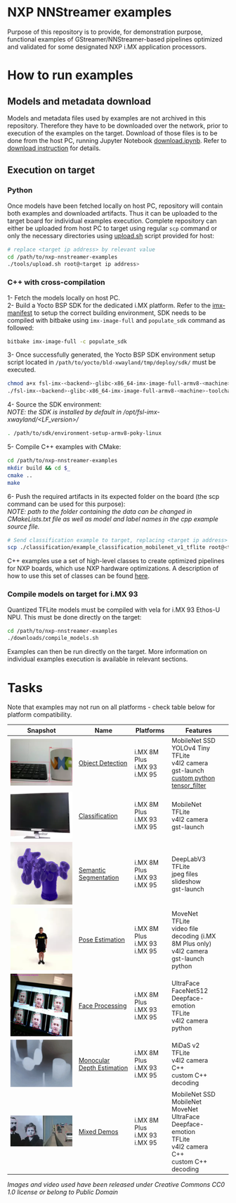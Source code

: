 # NXP NNStreamer examples
Purpose of this repository is to provide, for demonstration purpose, functional examples of GStreamer/NNStreamer-based pipelines optimized and validated for some designated NXP i.MX application processors.

# How to run examples
## Models and metadata download
Models and metadata files used by examples are not archived in this repository.
Therefore they have to be downloaded over the network, prior to execution of the examples on the target. Download of those files is to be done from the host PC, running Jupyter Notebook [download.ipynb](./downloads).
Refer to [download instruction](./downloads/README.md) for details.
## Execution on target
### Python
Once models have been fetched locally on host PC, repository will contain both examples and downloaded artifacts. Thus it can be uploaded to the target board for individual examples execution. Complete repository can either be uploaded from host PC to target using regular `scp` command or only the necessary directories using [upload.sh](./tools/upload.sh) script provided for host:
```bash
# replace <target ip address> by relevant value
cd /path/to/nxp-nnstreamer-examples
./tools/upload.sh root@<target ip address>
```
### C++ with cross-compilation
1- Fetch the models locally on host PC. <br>
2- Build a Yocto BSP SDK for the dedicated i.MX platform. Refer to the [imx-manifest](https://github.com/nxp-imx/imx-manifest) to setup the correct building environment, SDK needs to be compiled with bitbake using `imx-image-full` and `populate_sdk` command as followed:<br>
```bash
bitbake imx-image-full -c populate_sdk
```
3- Once successfully generated, the Yocto BSP SDK environment setup script located in `/path/to/yocto/bld-xwayland/tmp/deploy/sdk/` must be executed. <br>
```bash
chmod a+x fsl-imx-<backend>-glibc-x86_64-imx-image-full-armv8-<machine>-toolchain-<release>.sh
./fsl-imx-<backend>-glibc-x86_64-imx-image-full-armv8-<machine>-toolchain-<release>.sh
```
4- Source the SDK environment:<br>
*NOTE: the SDK is installed by default in /opt/fsl-imx-xwayland/<LF_version>/*
```bash
. /path/to/sdk/environment-setup-armv8-poky-linux
```
5- Compile C++ examples with CMake:
```bash
cd /path/to/nxp-nnstreamer-examples
mkdir build && cd $_
cmake ..
make
```
6- Push the required artifacts in its expected folder on the board (the scp command can be used for this purpose): <br>
*NOTE: path to the folder containing the data can be changed in CMakeLists.txt file as well as model and label names in the cpp example source file.*
```bash
# Send classification example to target, replacing <target ip address> by relevant value
scp ./classification/example_classification_mobilenet_v1_tflite root@<target ip address>
```
C++ examples use a set of high-level classes to create optimized pipelines for NXP boards, which use NXP hardware optimizations. A description of how to use this set of classes can be found [here](./common/cpp/README.md).

### Compile models on target for i.MX 93
Quantized TFLite models must be compiled with vela for i.MX 93 Ethos-U NPU.
This must be done directly on the target:
```bash
cd /path/to/nxp-nnstreamer-examples
./downloads/compile_models.sh
```
Examples can then be run directly on the target. More information on individual examples execution is available in relevant sections.

# Tasks
Note that examples may not run on all platforms - check table below for platform compatibility.

Snapshot | Name | Platforms | Features
--- | --- | --- | ---
[![object detection demo](./tasks/object-detection/detection_demo.webp)](./tasks/object-detection/) | [Object Detection](./tasks/object-detection/) | i.MX 8M Plus <br> i.MX 93 <br> i.MX 95| MobileNet SSD <br> YOLOv4 Tiny <br> TFLite <br> v4l2 camera <br> gst-launch <br> [custom python tensor_filter](./tasks/object-detection/postprocess_yolov4_tiny.py)
[![classification demo](./tasks/classification/classification_demo.webp)](./tasks/classification/) | [Classification](./tasks/classification/) | i.MX 8M Plus <br> i.MX 93 <br> i.MX 95| MobileNet <br> TFLite <br> v4l2 camera <br> gst-launch
[![semantic segmentation demo](./tasks/semantic-segmentation/segmentation_demo.webp)](./tasks/semantic-segmentation/) | [Semantic Segmentation](./tasks/semantic-segmentation/) | i.MX 8M Plus <br> i.MX 93 <br> i.MX 95| DeepLabV3<br> TFLite<br> jpeg files slideshow<br> gst-launch
[![pose estmation demo](./tasks/pose-estimation/pose_demo.webp)](./tasks/pose-estimation/) | [Pose Estimation](./tasks/pose-estimation/) |i.MX 8M Plus <br> i.MX 93<br> i.MX 95| MoveNet<br> TFLite <br> video file decoding (i.MX 8M Plus only)<br> v4l2 camera <br> gst-launch <br> python
[![face processing demo](./tasks/face-processing/face_demo.webp)](./tasks/face-processing/) | [Face Processing](./tasks/face-processing/) | i.MX 8M Plus <br> i.MX 93<br> i.MX 95| UltraFace <br> FaceNet512 <br> Deepface-emotion <br> TFLite <br> v4l2 camera <br> python
[![monocular depth estimation demo](./tasks/monocular-depth-estimation/depth_demo.webp)](./tasks/monocular-depth-estimation/) | [Monocular Depth Estimation](./tasks/monocular-depth-estimation/) | i.MX 8M Plus <br> i.MX 93<br> i.MX 95| MiDaS v2 <br> TFLite <br> v4l2 camera <br> C++ <br> custom C++ decoding
[![mixed demo](./tasks/mixed-demos/mixed_demo.webp)](./tasks/mixed-demos/) | [Mixed Demos](./tasks/mixed-demos/) | i.MX 8M Plus <br> i.MX 93<br> i.MX 95| MobileNet SSD <br> MobileNet <br> MoveNet <br> UltraFace <br> Deepface-emotion <br> TFLite <br> v4l2 camera <br> C++ <br> custom C++ decoding

*Images and video used have been released under Creative Commons CC0 1.0 license or belong to Public Domain*